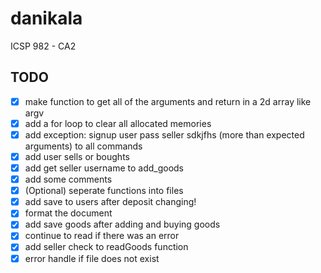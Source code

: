 # danikala

ICSP 982 - CA2

## TODO

- [x] make function to get all of the arguments and return in a 2d array like argv
- [x] add a for loop to clear all allocated memories
- [x] add exception: signup user pass seller sdkjfhs (more than expected arguments) to all commands
- [x] add user sells or boughts
- [x] add get seller username to add_goods
- [x] add some comments
- [x] (Optional) seperate functions into files
- [x] add save to users after deposit changing!
- [x] format the document
- [x] add save goods after adding and buying goods
- [x] continue to read if there was an error
- [x] add seller check to readGoods function
- [x] error handle if file does not exist
